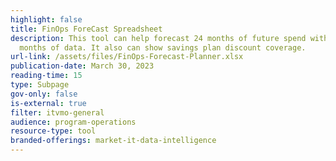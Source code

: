 ```yaml
---
highlight: false
title: FinOps ForeCast Spreadsheet
description: This tool can help forecast 24 months of future spend with only 6
  months of data. It also can show savings plan discount coverage.
url-link: /assets/files/FinOps-Forecast-Planner.xlsx
publication-date: March 30, 2023
reading-time: 15
type: Subpage
gov-only: false
is-external: true
filter: itvmo-general
audience: program-operations
resource-type: tool
branded-offerings: market-it-data-intelligence
---
```

